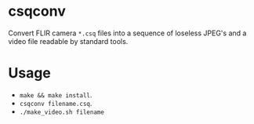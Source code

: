 # csqconv

Convert FLIR camera `*.csq` files into a sequence of loseless JPEG's and a video file readable by standard tools.

# Usage

- `make && make install`.
- `csqconv filename.csq`.
- `./make_video.sh filename`
